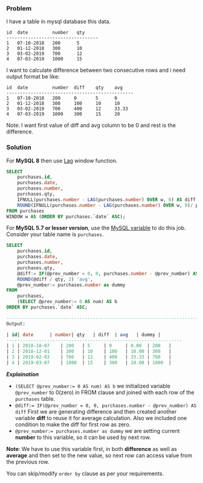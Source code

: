 ### Problem

I have a table in mysql database this data.
    
    id  date         number   qty
    ----------------------------------
    1   07-10-2018   200      5   
    2   01-12-2018   300      10
    3   03-02-2019   700      12
    4   07-03-2019   1000     15

I want to calculate difference between two consecutive rows and i need output format be like:
    
    id  date         number  diff    qty    avg
    -----------------------------------------------
    1   07-10-2018   200     0       5      0
    2   01-12-2018   300     100     10     10
    3   03-02-2019   700     400     12     33.33
    4   07-03-2019   1000    300     15     20

Note: I want first value of diff and avg column to be 0 and rest is the difference.

### Solution

For **MySQL 8** then use [Lag](https://dev.mysql.com/doc/refman/8.0/en/window-function-descriptions.html#function_lag) window function.
```sql
SELECT 
    purchases.id, 
    purchases.date, 
    purchases.number, 
    purchases.qty,
    IFNULL(purchases.number - LAG(purchases.number) OVER w, 0) AS diff,
    ROUND(IFNULL(purchases.number - LAG(purchases.number) OVER w, 0)/ purchases.qty, 2) AS 'Avg'
FROM purchases
WINDOW w AS (ORDER BY purchases.`date` ASC);
```
For **MySQL 5.7 or lesser version**, use the [MySQL variable](https://dev.mysql.com/doc/refman/8.0/en/user-variables.html) to do this job. Consider your table name is `purchases`.

```sql
SELECT 
    purchases.id, 
    purchases.date, 
    purchases.number, 
    purchases.qty, 
    @diff:= IF(@prev_number = 0, 0, purchases.number - @prev_number) AS diff,
    ROUND(@diff / qty, 2) 'avg',
    @prev_number:= purchases.number as dummy
FROM 
    purchases, 
    (SELECT @prev_number:= 0 AS num) AS b
ORDER BY purchases.`date` ASC;

-------------------------------------------------------------------------------
Output:

| id| date 		| number| qty 	| diff 	| avg 	| dummy | 
-----------------------------------------------------------------
| 1 | 2018-10-07 	| 200 	| 5 	| 0 	| 0.00 	| 200 	|   
| 2 | 2018-12-01 	| 300 	| 10 	| 100 	| 10.00 | 300 	|   
| 3 | 2019-02-03 	| 700 	| 12 	| 400 	| 33.33 | 700 	|  
| 4 | 2019-03-07 	| 1000 	| 15 	| 300 	| 20.00 | 1000 	|
````
***Explaination***
 - `(SELECT @prev_number:= 0 AS num) AS b`
we initialized variable `@prev_number` to 0(zero) in FROM clause and joined with each row of the `purchases` table. 
 - `@diff:= IF(@prev_number = 0, 0, purchases.number - @prev_number) AS diff` First we are generating difference and then created another variable **diff** to reuse it for average calculation. Also we included one condition to make the diff for first row as zero.
 - `@prev_number:= purchases.number as dummy` we are setting current **number** to this variable, so it can be used by next row.

**Note**: We have to use this variable first, in both **difference** as well as **average** and then set to the new value, so next row can access value from the previous row.

You can skip/modify `order by` clause as per your requirements.
